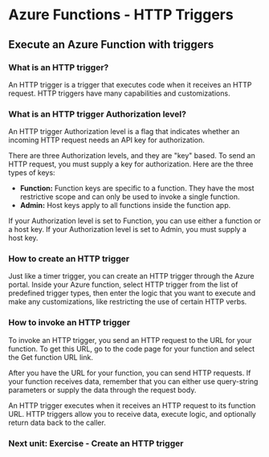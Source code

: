 # Azure Functions - HTTP Triggers

## Execute an Azure Function with triggers

### What is an HTTP trigger?

An HTTP trigger is a trigger that executes code when it receives an HTTP request. HTTP triggers have many capabilities and customizations.

### What is an HTTP trigger Authorization level?

An HTTP trigger Authorization level is a flag that indicates whether an incoming HTTP request needs an API key for authorization.

There are three Authorization levels, and they are "key" based. To send an HTTP request, you must supply a key for authorization. Here are the three types of keys:

- **Function:** Function keys are specific to a function. They have the most restrictive scope and can only be used to invoke a single function.
- **Admin:** Host keys apply to all functions inside the function app.
  
If your Authorization level is set to Function, you can use either a function or a host key. If your Authorization level is set to Admin, you must supply a host key.

### How to create an HTTP trigger

Just like a timer trigger, you can create an HTTP trigger through the Azure portal. Inside your Azure function, select HTTP trigger from the list of predefined trigger types, then enter the logic that you want to execute and make any customizations, like restricting the use of certain HTTP verbs.

### How to invoke an HTTP trigger

To invoke an HTTP trigger, you send an HTTP request to the URL for your function. To get this URL, go to the code page for your function and select the Get function URL link.

After you have the URL for your function, you can send HTTP requests. If your function receives data, remember that you can either use query-string parameters or supply the data through the request body.

An HTTP trigger executes when it receives an HTTP request to its function URL. HTTP triggers allow you to receive data, execute logic, and optionally return data back to the caller.

### Next unit: Exercise - Create an HTTP trigger
